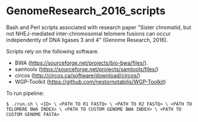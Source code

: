 # GenomeResearch_2016_scripts
Bash and Perl scripts associated with research paper "Sister chromatid, but not NHEJ-mediated inter-chromosomal telomere fusions can occur independently of DNA ligases 3 and 4" (Genome Research, 2016).

Scripts rely on the following software.

* BWA (https://sourceforge.net/projects/bio-bwa/files/).
* samtools (https://sourceforge.net/projects/samtools/files/)
* circos (http://circos.ca/software/download/circos/)
* WGP-Toolkit (https://github.com/nestornotabilis/WGP-Toolkit)

To run pipeline:

`$ ./run.sh \
	<ID> \
	<PATH TO R1 FASTQ> \
	<PATH TO R2 FASTQ> \
	<PATH TO TELOMERE BWA INDEX> \
	<PATH TO CUSTOM GENOME BWA INDEX> \
	<PATH TO CUSTOM GENOME FASTA>`
